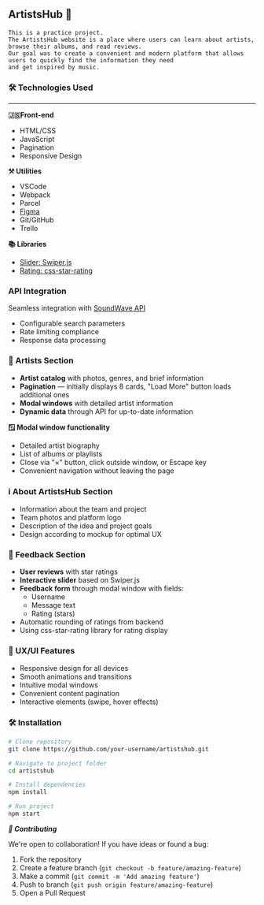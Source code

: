 ## ArtistsHub 🎵
    This is a practice project.
    The ArtistsHub website is a place where users can learn about artists, browse their albums, and read reviews. 
    Our goal was to create a convenient and modern platform that allows users to quickly find the information they need
    and get inspired by music.

### 🛠 Technologies Used
--------------------------------

**🇯‌🇸‌Front-end**
* HTML/CSS
* JavaScript
* Pagination
* Responsive Design

**⚒️ Utilities**
* VSCode
* Webpack
* Parcel
* [Figma](https://www.figma.com/design/QzED11W6Vgdcv6VoXtvA3h/ArtistsHub?node-id=8246-1856&t=3PD2AyWJfN3uZRdn-0)
* Git/GitHub
* Trello

**📚️ Libraries**
* [Slider: Swiper.js](https://swiperjs.com/demos)
* [Rating: css-star-rating](https://www.npmjs.com/package/css-star-rating)
  
### API Integration
Seamless integration with [SoundWave API](https://sound-wave.b.goit.study/api-docs/)
* Configurable search parameters
* Rate limiting compliance
* Response data processing

### 🎤 Artists Section
- **Artist catalog** with photos, genres, and brief information
- **Pagination** — initially displays 8 cards, "Load More" button loads additional ones
- **Modal windows** with detailed artist information
- **Dynamic data** through API for up-to-date information

**🪟 Modal window functionality**
- Detailed artist biography
- List of albums or playlists  
- Close via "×" button, click outside window, or Escape key
- Convenient navigation without leaving the page

### ℹ️ About ArtistsHub Section
- Information about the team and project
- Team photos and platform logo
- Description of the idea and project goals
- Design according to mockup for optimal UX

### 📝 Feedback Section
- **User reviews** with star ratings
- **Interactive slider** based on Swiper.js
- **Feedback form** through modal window with fields:
  - Username
  - Message text  
  - Rating (stars)
- Automatic rounding of ratings from backend
- Using css-star-rating library for rating display

### 🎨 UX/UI Features

- Responsive design for all devices
- Smooth animations and transitions
- Intuitive modal windows
- Convenient content pagination
- Interactive elements (swipe, hover effects)

### 🛠️ Installation

```bash
# Clone repository
git clone https://github.com/your-username/artistshub.git

# Navigate to project folder
cd artistshub

# Install dependencies
npm install

# Run project
npm start
```

***🤝 Contributing***

We're open to collaboration! If you have ideas or found a bug:

1. Fork the repository
2. Create a feature branch (`git checkout -b feature/amazing-feature`)
3. Make a commit (`git commit -m 'Add amazing feature'`)
4. Push to branch (`git push origin feature/amazing-feature`)  
5. Open a Pull Request
